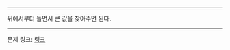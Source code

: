 ***

뒤에서부터 돌면서 큰 값을 찾아주면 된다.

***
문제 링크: [링크](https://swexpertacademy.com/main/code/problem/problemDetail.do?problemLevel=2&contestProbId=AV5LrsUaDxcDFAXc&categoryId=AV5LrsUaDxcDFAXc&categoryType=CODE&problemTitle=&orderBy=PASS_RATE&selectCodeLang=ALL&select-1=2&pageSize=10&pageIndex=3)
